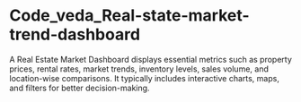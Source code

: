 # Code_veda_Real-state-market-trend-dashboard
A Real Estate Market Dashboard displays essential metrics such as property prices, rental rates, market trends, inventory levels, sales volume, and location-wise comparisons. It typically includes interactive charts, maps, and filters for better decision-making.
